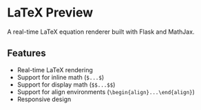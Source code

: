 # LaTeX Preview

A real-time LaTeX equation renderer built with Flask and MathJax.

## Features

- Real-time LaTeX rendering
- Support for inline math (`$...$`)
- Support for display math (`$$...$$`)
- Support for align environments (`\begin{align}...\end{align}`)
- Responsive design
